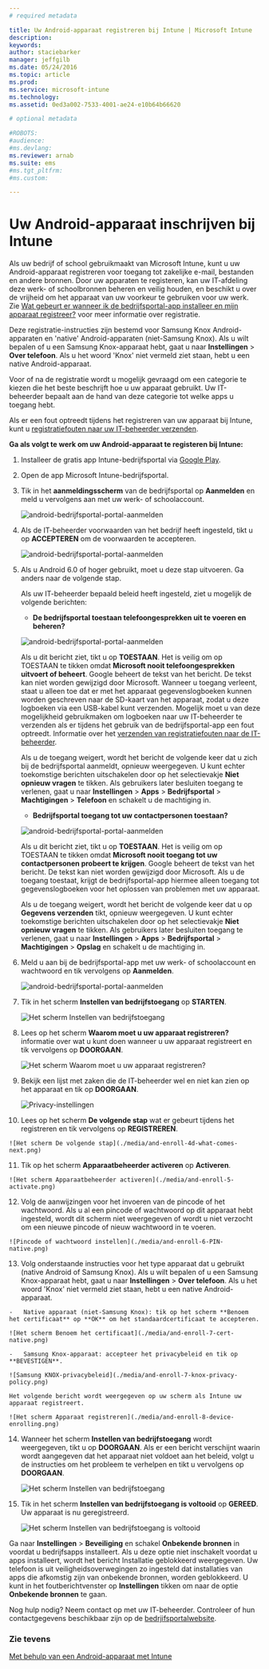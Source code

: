 ```yaml
---
# required metadata

title: Uw Android-apparaat registreren bij Intune | Microsoft Intune
description:
keywords:
author: staciebarker
manager: jeffgilb
ms.date: 05/24/2016
ms.topic: article
ms.prod:
ms.service: microsoft-intune
ms.technology:
ms.assetid: 0ed3a002-7533-4001-ae24-e10b64b66620

# optional metadata

#ROBOTS:
#audience:
#ms.devlang:
ms.reviewer: arnab
ms.suite: ems
#ms.tgt_pltfrm:
#ms.custom:

---
```



# Uw Android-apparaat inschrijven bij Intune

Als uw bedrijf of school gebruikmaakt van Microsoft Intune, kunt u uw Android-apparaat registreren voor toegang tot zakelijke e-mail, bestanden en andere bronnen. Door uw apparaten te registeren, kan uw IT-afdeling deze werk- of schoolbronnen beheren en veilig houden, en beschikt u over de vrijheid om het apparaat van uw voorkeur te gebruiken voor uw werk. Zie [Wat gebeurt er wanneer ik de bedrijfsportal-app installeer en mijn apparaat registreer?](what-happens-if-you-install-the-Company-Portal-app-and-enroll-your-device-in-intune-android.md) voor meer informatie over registratie.

Deze registratie-instructies zijn bestemd voor Samsung Knox Android-apparaten en 'native' Android-apparaten (niet-Samsung Knox). Als u wilt bepalen of u een Samsung Knox-apparaat hebt, gaat u naar **Instellingen** &gt; **Over telefoon**. Als u het woord 'Knox' niet vermeld ziet staan, hebt u een native Android-apparaat.

Voor of na de registratie wordt u mogelijk gevraagd om een categorie te kiezen die het beste beschrijft hoe u uw apparaat gebruikt. Uw IT-beheerder bepaalt aan de hand van deze categorie tot welke apps u toegang hebt.

Als er een fout optreedt tijdens het registreren van uw apparaat bij Intune, kunt u [registratiefouten naar uw IT-beheerder verzenden](send-enrollment-errors-to-your-it-administrator-android.md).

**Ga als volgt te werk om uw Android-apparaat te registeren bij Intune:**

1.  Installeer de gratis app Intune-bedrijfsportal via [Google Play](http://play.google.com/store/apps/details?id=com.microsoft.windowsintune.companyportal).

2.  Open de app Microsoft Intune-bedrijfsportal.

3.  Tik in het **aanmeldingsscherm** van de bedrijfsportal op **Aanmelden** en meld u vervolgens aan met uw werk- of schoolaccount.

    ![android-bedrijfsportal-portal-aanmelden](./media/and-enroll-0-welcome-screen.png)   

4.  Als de IT-beheerder voorwaarden van het bedrijf heeft ingesteld, tikt u op **ACCEPTEREN** om de voorwaarden te accepteren.

    ![android-bedrijfsportal-portal-aanmelden](./media/and-enroll-3-accept-terms.png)

5.  Als u Android 6.0 of hoger gebruikt, moet u deze stap uitvoeren. Ga anders naar de volgende stap. 

    Als uw IT-beheerder bepaald beleid heeft ingesteld, ziet u mogelijk de volgende berichten:
    -   **De bedrijfsportal toestaan telefoongesprekken uit te voeren en beheren?**

    ![android-bedrijfsportal-portal-aanmelden](./media/and-enroll-3a-allow-phone-access.png)

    Als u dit bericht ziet, tikt u op **TOESTAAN**. Het is veilig om op TOESTAAN te tikken omdat **Microsoft nooit telefoongesprekken uitvoert of beheert**. Google beheert de tekst van het bericht. De tekst kan niet worden gewijzigd door Microsoft. Wanneer u toegang verleent, staat u alleen toe dat er met het apparaat gegevenslogboeken kunnen worden geschreven naar de SD-kaart van het apparaat, zodat u deze logboeken via een USB-kabel kunt verzenden. Mogelijk moet u van deze mogelijkheid gebruikmaken om logboeken naar uw IT-beheerder te verzenden als er tijdens het gebruik van de bedrijfsportal-app een fout optreedt. Informatie over het [verzenden van registratiefouten naar de IT-beheerder](send-enrollment-errors-to-your-it-administrator-android.md).

    Als u de toegang weigert, wordt het bericht de volgende keer dat u zich bij de bedrijfsportal aanmeldt, opnieuw weergegeven. U kunt echter toekomstige berichten uitschakelen door op het selectievakje **Niet opnieuw vragen** te tikken.  Als gebruikers later besluiten toegang te verlenen, gaat u naar **Instellingen** &gt; **Apps** &gt; **Bedrijfsportal** &gt; **Machtigingen** &gt; **Telefoon** en schakelt u de machtiging in.

    -   **Bedrijfsportal toegang tot uw contactpersonen toestaan?**

    ![android-bedrijfsportal-portal-aanmelden](./media/and-enroll-3b-allow-contacts-access.png)

    Als u dit bericht ziet, tikt u op **TOESTAAN**. Het is veilig om op TOESTAAN te tikken omdat **Microsoft nooit toegang tot uw contactpersonen probeert te krijgen**. Google beheert de tekst van het bericht. De tekst kan niet worden gewijzigd door Microsoft. Als u de toegang toestaat, krijgt de bedrijfsportal-app hiermee alleen toegang tot gegevenslogboeken voor het oplossen van problemen met uw apparaat.

    Als u de toegang weigert, wordt het bericht de volgende keer dat u op **Gegevens verzenden** tikt, opnieuw weergegeven. U kunt echter toekomstige berichten uitschakelen door op het selectievakje **Niet opnieuw vragen** te tikken. Als gebruikers later besluiten toegang te verlenen, gaat u naar **Instellingen** &gt; **Apps** &gt; **Bedrijfsportal** &gt; **Machtigingen** &gt; **Opslag** en schakelt u de machtiging in.

6.  Meld u aan bij de bedrijfsportal-app met uw werk- of schoolaccount en wachtwoord en tik vervolgens op **Aanmelden**.

    ![android-bedrijfsportal-portal-aanmelden](./media/and-enroll-2-cp-sign-in.png)

7.  Tik in het scherm **Instellen van bedrijfstoegang** op **STARTEN**.

    ![Het scherm Instellen van bedrijfstoegang](./media/and-enroll-4a-comp-access-setup.png)

8.  Lees op het scherm **Waarom moet u uw apparaat registreren?** informatie over wat u kunt doen wanneer u uw apparaat registreert en tik vervolgens op **DOORGAAN**.

    ![Het scherm Waarom moet u uw apparaat registreren?](./media/and-enroll-4b-why-enroll.png)

9.  Bekijk een lijst met zaken die de IT-beheerder wel en niet kan zien op het apparaat en tik op **DOORGAAN**.

    ![Privacy-instellingen](./media/and-enroll-4c-we-care-privacy.png)

10.  Lees op het scherm **De volgende stap** wat er gebeurt tijdens het registreren en tik vervolgens op **REGISTREREN**.

    ![Het scherm De volgende stap](./media/and-enroll-4d-what-comes-next.png)

11.  Tik op het scherm **Apparaatbeheerder activeren** op **Activeren**.

    ![Het scherm Apparaatbeheerder activeren](./media/and-enroll-5-activate.png)

12.  Volg de aanwijzingen voor het invoeren van de pincode of het wachtwoord. Als u al een pincode of wachtwoord op dit apparaat hebt ingesteld, wordt dit scherm niet weergegeven of wordt u niet verzocht om een nieuwe pincode of nieuw wachtwoord in te voeren.

    ![Pincode of wachtwoord instellen](./media/and-enroll-6-PIN-native.png)

13.  Volg onderstaande instructies voor het type apparaat dat u gebruikt (native Android of Samsung Knox). Als u wilt bepalen of u een Samsung Knox-apparaat hebt, gaat u naar **Instellingen** &gt; **Over telefoon**. Als u het woord 'Knox' niet vermeld ziet staan, hebt u een native Android-apparaat.

    -   Native apparaat (niet-Samsung Knox): tik op het scherm **Benoem het certificaat** op **OK** om het standaardcertificaat te accepteren.

    ![Het scherm Benoem het certificaat](./media/and-enroll-7-cert-native.png)

    -   Samsung Knox-apparaat: accepteer het privacybeleid en tik op **BEVESTIGEN**.

    ![Samsung KNOX-privacybeleid](./media/and-enroll-7-knox-privacy-policy.png)

    Het volgende bericht wordt weergegeven op uw scherm als Intune uw apparaat registreert.

    ![Het scherm Apparaat registreren](./media/and-enroll-8-device-enrolling.png)

14. Wanneer het scherm **Instellen van bedrijfstoegang** wordt weergegeven, tikt u op **DOORGAAN**. Als er een bericht verschijnt waarin wordt aangegeven dat het apparaat niet voldoet aan het beleid, volgt u de instructies om het probleem te verhelpen en tikt u vervolgens op **DOORGAAN**.

    ![Het scherm Instellen van bedrijfstoegang](./media/and-enroll-9-comp-access-setup.png)  

11. Tik in het scherm **Instellen van bedrijfstoegang is voltooid** op **GEREED**. Uw apparaat is nu geregistreerd.

    ![Het scherm Instellen van bedrijfstoegang is voltooid](./media/and-enroll-10-comp-access-setup-complete.png)

Ga naar **Instellingen** &gt; **Beveiliging** en schakel **Onbekende bronnen** in voordat u bedrijfsapps installeert. Als u deze optie niet inschakelt voordat u apps installeert, wordt het bericht Installatie geblokkeerd weergegeven. Uw telefoon is uit veiligheidsoverwegingen zo ingesteld dat installaties van apps die afkomstig zijn van onbekende bronnen, worden geblokkeerd. U kunt in het foutberichtvenster op **Instellingen** tikken om naar de optie **Onbekende bronnen** te gaan.

Nog hulp nodig? Neem contact op met uw IT-beheerder. Controleer of hun contactgegevens beschikbaar zijn op de [bedrjifsportalwebsite](http://portal.manage.microsoft.com).

### Zie tevens
[Met behulp van een Android-apparaat met Intune](using-your-android-device-with-intune.md)


<!--HONumber=Jun16_HO2-->


